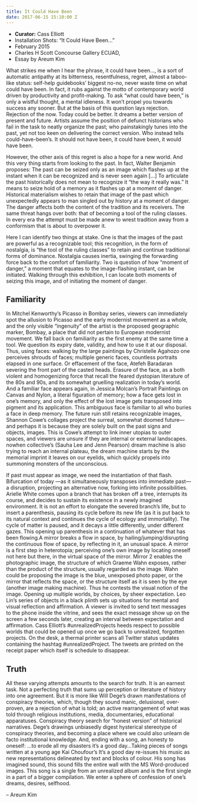```yaml
---
title: It Could Have Been
date: 2017-06-15 15:10:00 Z
---
```


- **Curator:** Cass Elliott
- Installation Shots: “It Could Have Been…”
- February 2015
- Charles H Scott Concourse Gallery ECUAD,
- Essay by Areum Kim

What strikes me when I hear the phrase, it could have been…, is a sort of automatic antipathy at its bitterness, resentfulness, regret, almost a taboo-like status: self-help guidebooks’ biggest no-no, never waste time on what could have been. In fact, it rubs against the motto of contemporary world driven by productivity and profit-making. To ask “what could have been,” is only a wistful thought, a mental idleness. It won’t propel you towards success any sooner. But at the basis of this question lays rejection. Rejection of the now. Today could be better. It dreams a better version of present and future. Artists assume the position of defunct historians who fail in the task to neatly organize the past; who painstakingly tunes into the past, yet not too keen on delivering the correct version. Who instead tells could-have-been’s. It should not have been, it could have been, it would have been.

However, the other axis of this regret is also a hope for a new world. And this very thing starts from looking to the past. In fact, Walter Benjamin proposes: The past can be seized only as an image which flashes up at the instant when it can be recognized and is never seen again […] To articulate the past historically does not mean to recognize it “the way it really was.” It means to seize hold of a memory as it flashes up at a moment of danger. Historical materialism wishes to retain that image of the past which unexpectedly appears to man singled out by history at a moment of danger. The danger affects both the content of the tradition and its receivers. The same threat hangs over both: that of becoming a tool of the ruling classes. In every era the attempt must be made anew to wrest tradition away from a conformism that is about to overpower it.

Here I can identify two things at stake. One is that the images of the past are powerful as a recognizable tool; this recognition, in the form of nostalgia, is “the tool of the ruling classes” to retain and continue traditional forms of dominance. Nostalgia causes inertia, swinging the forwarding force back to the comfort of familiarity. Two is question of how “moment of danger,” a moment that equates to the image-flashing instant, can be initiated. Walking through this exhibition, I can locate both moments of seizing this image, and of initiating the moment of danger.

## Familiarity

In Mitchel Kenworthy’s Picasso in Bombay series, viewers can immediately spot the allusion to Picasso and the early modernist movement as a whole, and the only visible “ingenuity” of the artist is the proposed geographic marker, Bombay, a place that did not pertain to European modernist movement. We fall back on familiarity as the first enemy at the same time a tool. We question its expiry date, validity, and how to use it at our disposal. Thus, using faces: walking by the large paintings by Christelle Agahozo one perceives shrouds of faces; multiple generic faces, countless portraits elapsed in one surface. Or effacement of the face, Atefeh Baradaran severing the front part of the casted heads. Erasure of the face, as a both violent and homogenizing force that recall the feared dystopian literature of the 80s and 90s, and its somewhat gruelling realization in today’s world. And a familiar face appears again, in Jessica Molcan’s Portrait Paintings on Canvas and Nylon, a literal figuration of memory; how a face gets lost in one’s memory, and only the effect of the lost image gets transposed into pigment and its application. This ambiguous face is familiar to all who buries a face in deep memory. The future ruin still retains recognizable images, Shannon Cowe’s collages project the surreal, somewhat doomed future—and perhaps it is because they are solely built on the past signs and objects, images. This is Cowe’s attempt to link inner utopias to outer spaces, and viewers are unsure if they are internal or external landscapes. nowhen collective’s (Sauha Lee and Jenn Pearson) dream machine is also trying to reach an internal plateau, the dream machine starts by the memorial imprint it leaves on our eyelids, which quickly propels into summoning monsters of the unconscious.

If past must appear as image, we need the instantiation of that flash. Bifurcation of today —as it simultaneously transposes into immediate past—a disruption, projecting an alternative now, forking into infinite possibilities. Arielle White comes upon a branch that has broken off a tree, interrupts its course, and decides to sustain its existence in a newly imagined environment. It is not an effort to elongate the severed branch’s life, but to insert a parenthesis, pausing its cycle before its new life (as it is put back to its natural context and continues the cycle of ecology and immortality). The cycle of matter is paused, and it decays a little differently, under different gazes. This opening up parenthesis in a continuation of whatever that has been flowing.A mirror breaks a flow in space, by hailing/jumping/disrupting the continuous flow of space, by reflecting in it, an unusual space. A mirror is a first step in heterotopia; perceiving one’s own image by locating oneself not here but there, in the virtual space of the mirror. Mirror 2 enables the photographic image, the structure of which Graeme Wahn exposes, rather than the product of the structure, usually regarded as the image. Wahn could be proposing the image is the blue, unexposed photo paper, or the mirror that reflects the space, or the structure itself as it is seen by the eye (another image making machine). Thus he contests the visual notion of the image. Opening up multiple worlds, by choices, by sheer expectation. Leo Lin’s series of objects in a black plinth sets up situations for mental and visual reflection and affirmation. A viewer is invited to send text messages to the phone inside the vitrine, and sees the exact message show up on the screen a few seconds later, creating an interval between expectation and affirmation. Cass Elliott’s #unrealizedProjects heeds respect to possible worlds that could be opened up once we go back to unrealized, forgotten projects. On the desk, a thermal printer scans all Twitter status updates containing the hashtag #unrealizedProject. The tweets are printed on the receipt paper which itself is schedule to disappear.

## Truth

All these varying attempts amounts to the search for truth. It is an earnest task. Not a perfecting truth that sums up perception or literature of history into one agreement. But it is more like Will Dege’s drawn manifestations of conspiracy theories, which, though they sound manic, delusional, over-proven, are a rejection of what is told; an active rearrangement of what was told through religious institutions, media, documentaries, educational apparatuses. Conspiracy theory search for “honest version” of historical narratives. Dege’s drawings unbiasedly digest hysterical stereotype of conspiracy theories, and becoming a place where we could also unlearn de facto institutional knowledge. And, ending with a song, an honesty to oneself: …to erode all my disasters it’s a good day…Taking pieces of songs written at a young age Kai Choufour’s It’s a good day re-issues his music as new representations delineated by text and blocks of colour. His song has imagined sound, this sound fills the entire wall with the MS Word-produced images. This song is a single from an unrealized album and is the first single in a part of a bigger compilation. We enter a sphere of confession of one’s dreams, desires, selfhood.

– Areum Kim